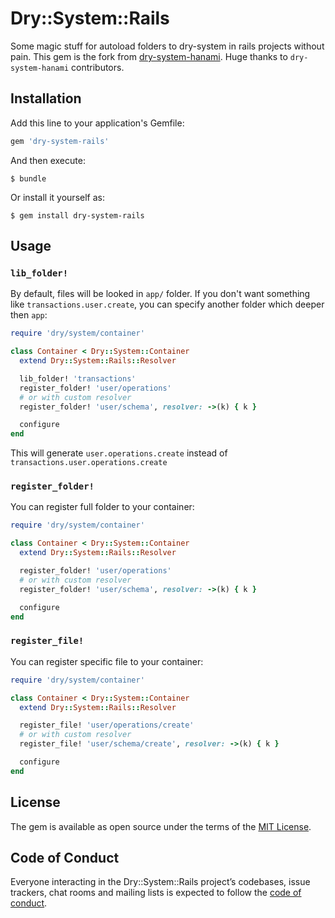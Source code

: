 # Dry::System::Rails
Some magic stuff for autoload folders to dry-system in rails projects without pain. This gem is the fork from [dry-system-hanami](https://github.com/davydovanton/dry-system-hanami). Huge thanks to `dry-system-hanami` contributors.

## Installation

Add this line to your application's Gemfile:

```ruby
gem 'dry-system-rails'
```

And then execute:

    $ bundle

Or install it yourself as:

    $ gem install dry-system-rails

## Usage

### `lib_folder!`
By default, files will be looked in `app/` folder. If you don't want something like `transactions.user.create`,
you can specify another folder which deeper then `app`:

```ruby
require 'dry/system/container'

class Container < Dry::System::Container
  extend Dry::System::Rails::Resolver

  lib_folder! 'transactions'
  register_folder! 'user/operations'
  # or with custom resolver
  register_folder! 'user/schema', resolver: ->(k) { k }

  configure
end
```

This will generate `user.operations.create` instead of `transactions.user.operations.create`

### `register_folder!`
You can register full folder to your container:

```ruby
require 'dry/system/container'

class Container < Dry::System::Container
  extend Dry::System::Rails::Resolver

  register_folder! 'user/operations'
  # or with custom resolver
  register_folder! 'user/schema', resolver: ->(k) { k }

  configure
end
```

### `register_file!`
You can register specific file to your container:

```ruby
require 'dry/system/container'

class Container < Dry::System::Container
  extend Dry::System::Rails::Resolver

  register_file! 'user/operations/create'
  # or with custom resolver
  register_file! 'user/schema/create', resolver: ->(k) { k }

  configure
end
```

## License

The gem is available as open source under the terms of the [MIT License](http://opensource.org/licenses/MIT).

## Code of Conduct

Everyone interacting in the Dry::System::Rails project’s codebases, issue trackers, chat rooms and mailing lists is expected to follow the [code of conduct](https://github.com/romkaspb/dry-system-rails/blob/master/CODE_OF_CONDUCT.md).
